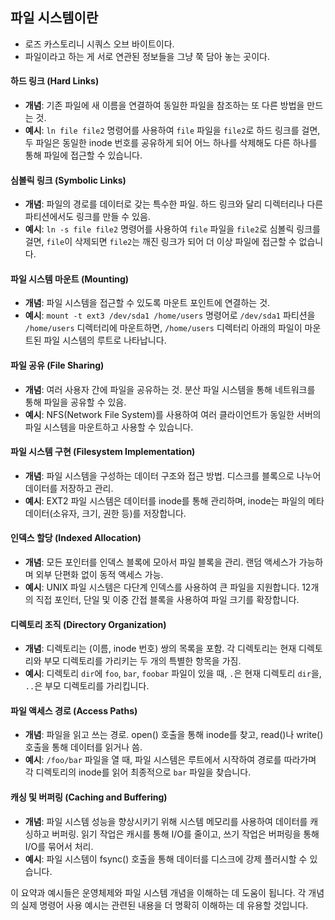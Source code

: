 
## 파일 시스템이란
* 로즈 카스토리니 시쿼스 오브 바이트이다.
* 파일이라고 하는 게 서로 연관된 정보들을 그냥 쭉 담아 놓는 곳이다.


#### 하드 링크 (Hard Links)

- **개념**: 기존 파일에 새 이름을 연결하여 동일한 파일을 참조하는 또 다른 방법을 만드는 것.
- **예시**: `ln file file2` 명령어를 사용하여 `file` 파일을 `file2`로 하드 링크를 걸면, 두 파일은 동일한 inode 번호를 공유하게 되어 어느 하나를 삭제해도 다른 하나를 통해 파일에 접근할 수 있습니다.

#### 심볼릭 링크 (Symbolic Links)

- **개념**: 파일의 경로를 데이터로 갖는 특수한 파일. 하드 링크와 달리 디렉터리나 다른 파티션에서도 링크를 만들 수 있음.
- **예시**: `ln -s file file2` 명령어를 사용하여 `file` 파일을 `file2`로 심볼릭 링크를 걸면, `file`이 삭제되면 `file2`는 깨진 링크가 되어 더 이상 파일에 접근할 수 없습니다.

#### 파일 시스템 마운트 (Mounting)

- **개념**: 파일 시스템을 접근할 수 있도록 마운트 포인트에 연결하는 것.
- **예시**: `mount -t ext3 /dev/sda1 /home/users` 명령어로 `/dev/sda1` 파티션을 `/home/users` 디렉터리에 마운트하면, `/home/users` 디렉터리 아래의 파일이 마운트된 파일 시스템의 루트로 나타납니다.

#### 파일 공유 (File Sharing)

- **개념**: 여러 사용자 간에 파일을 공유하는 것. 분산 파일 시스템을 통해 네트워크를 통해 파일을 공유할 수 있음.
- **예시**: NFS(Network File System)를 사용하여 여러 클라이언트가 동일한 서버의 파일 시스템을 마운트하고 사용할 수 있습니다.

#### 파일 시스템 구현 (Filesystem Implementation)

- **개념**: 파일 시스템을 구성하는 데이터 구조와 접근 방법. 디스크를 블록으로 나누어 데이터를 저장하고 관리.
- **예시**: EXT2 파일 시스템은 데이터를 inode를 통해 관리하며, inode는 파일의 메타데이터(소유자, 크기, 권한 등)를 저장합니다.

#### 인덱스 할당 (Indexed Allocation)

- **개념**: 모든 포인터를 인덱스 블록에 모아서 파일 블록을 관리. 랜덤 액세스가 가능하며 외부 단편화 없이 동적 액세스 가능.
- **예시**: UNIX 파일 시스템은 다단계 인덱스를 사용하여 큰 파일을 지원합니다. 12개의 직접 포인터, 단일 및 이중 간접 블록을 사용하여 파일 크기를 확장합니다.

#### 디렉토리 조직 (Directory Organization)

- **개념**: 디렉토리는 (이름, inode 번호) 쌍의 목록을 포함. 각 디렉토리는 현재 디렉토리와 부모 디렉토리를 가리키는 두 개의 특별한 항목을 가짐.
- **예시**: 디렉토리 `dir`에 `foo`, `bar`, `foobar` 파일이 있을 때, `.`은 현재 디렉토리 `dir`을, `..`은 부모 디렉토리를 가리킵니다.

#### 파일 액세스 경로 (Access Paths)

- **개념**: 파일을 읽고 쓰는 경로. open() 호출을 통해 inode를 찾고, read()나 write() 호출을 통해 데이터를 읽거나 씀.
- **예시**: `/foo/bar` 파일을 열 때, 파일 시스템은 루트에서 시작하여 경로를 따라가며 각 디렉토리의 inode를 읽어 최종적으로 `bar` 파일을 찾습니다.

#### 캐싱 및 버퍼링 (Caching and Buffering)

- **개념**: 파일 시스템 성능을 향상시키기 위해 시스템 메모리를 사용하여 데이터를 캐싱하고 버퍼링. 읽기 작업은 캐시를 통해 I/O를 줄이고, 쓰기 작업은 버퍼링을 통해 I/O를 묶어서 처리.
- **예시**: 파일 시스템이 fsync() 호출을 통해 데이터를 디스크에 강제 플러시할 수 있습니다.

이 요약과 예시들은 운영체제와 파일 시스템 개념을 이해하는 데 도움이 됩니다. 각 개념의 실제 명령어 사용 예시는 관련된 내용을 더 명확히 이해하는 데 유용할 것입니다.